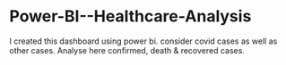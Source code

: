 # Power-BI--Healthcare-Analysis
I created this dashboard using power bi. consider covid cases as well as other cases. Analyse here confirmed, death &amp; recovered cases.

